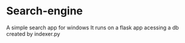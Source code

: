 # Search-engine
A simple search app for windows
It runs on a flask app acessing a db created by indexer.py
